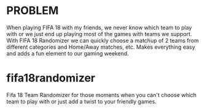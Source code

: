 # PROBLEM
When playing FIFA 18 with my friends, we never know which team to play with or we just end up playing most of the games with teams we support. With FIFA 18 Randomizer we can quickly choose a matchup of 2 teams from different categories and Home/Away matches, etc. Makes everything easy and adds a fun element to our gaming weekend.

# fifa18randomizer
Fifa 18 Team Randomizer for those moments when you can't choose which team to play with or just add a twist to your friendly games.
